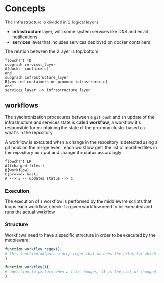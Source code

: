 # Concepts

The Infrastructure is divided in 2 logical layers

- **infrastructure** layer, with some system services like DNS and email notifications
- **services** layer that includes services deployed on docker containers

The relation between the 2 layer is top/bottom

```mermaid
flowchart TD
subgraph services_layer
A[docker containers]
end
subgraph infrastructure_layer
B[vms and containers on proxmox infrastructure]
end
services_layer --> infrastructure_layer
```

##  workflows

The synchronization procedures between a `git push` and an update of the infrastructure and services state is called **workflow**, a workflow it's responsible for maintaining the state of the proxmox cluster based on what's in the repository.

A workflow is executed when a change in the repository is detected using a git hook on the merge event, each workflow gets the list of modified files in the repository as input and change the status accordingly:

```mermaid
flowchart LR
A((changed files))
B[workflow]
C[proxmox host]
A --> B -- updates status --> C
```

### Execution

The execution of a workflow is performed by the middleware scripts that loops each workflow, check if a given workflow need to be executed and runs the actual workflow

### Structure

Workflows need to have a specific structure in order to be executed by the middleware:

```bash
function workflow_regex(){
# this function outputs a grep regex that matches the files for which this workflow should be executed
}

function workflow(){
# operation to perform when a file changes, $1 is the list of changed files
}
```
